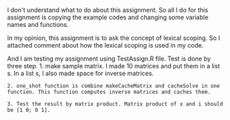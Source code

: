 I don't understand what to do about this assignment. So all I do for this assignment is copying the example codes and changing some variable names and functions.

In my opinion, this assignment is to ask the concept of lexical scoping. So I attached comment about how the lexical scoping is used in my code.

And I am testing my assignment using TestAssign.R file. Test is done by three step.
    1. make sample matrix. I made 10 matrices and put them in a list s. In a list s, I also made space for inverse matrices.

    2. one_shot function is combine makeCacheMatrix and cacheSolve in one function. This function computes inverse matrices and caches them.
    
    3. Test the result by matrix product. Matrix product of x and i should be [1 0; 0 1].
